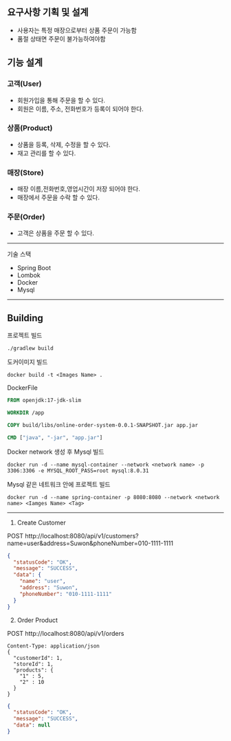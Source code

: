 ## 요구사항 기획 및 설계
- 사용자는 특정 매장으로부터 상품 주문이 가능함
- 품절 상태면 주문이 불가능하여야함

## 기능 설계

### 고객(User)
- 회원가입을 통해 주문을 할 수 있다.
- 회원은 이름, 주소, 전화번호가 등록이 되어야 한다.

### 상품(Product)
- 상품을 등록, 삭제, 수정을 할 수 있다.
- 재고 관리를 할 수 있다.

### 매장(Store)
- 매장 이름,전화번호,영업시간이 저장 되어야 한다.
- 매장에서 주문을 수락 할 수 있다.

### 주문(Order)
- 고객은 상품을 주문 할 수 있다.



***

기술 스택
+ Spring Boot
+ Lombok
+ Docker
+ Mysql

***



## Building

프로젝트 빌드
```
./gradlew build 
```
도커이미지 빌드
```
docker build -t <Images Name> .
```
DockerFile
```DockerFile
FROM openjdk:17-jdk-slim

WORKDIR /app

COPY build/libs/online-order-system-0.0.1-SNAPSHOT.jar app.jar

CMD ["java", "-jar", "app.jar"]
```
Docker network 생성 후 Mysql 빌드
```
docker run -d --name mysql-container --network <network name> -p 3306:3306 -e MYSQL_ROOT_PASS=root mysql:8.0.31
```
Mysql 같은 네트워크 안에 프로젝트 빌드
```
docker run -d --name spring-container -p 8080:8080 --network <network name> <Iamges Name> <Tag>
```

***
1. Create Customer
   
POST http://localhost:8080/api/v1/customers?name=user&address=Suwon&phoneNumber=010-1111-1111
```JSON
{
  "statusCode": "OK",
  "message": "SUCCESS",
  "data": {
    "name": "user",
    "address": "Suwon",
    "phoneNumber": "010-1111-1111"
  }
}
```
2. Order Product
   
POST http://localhost:8080/api/v1/orders
```
Content-Type: application/json
{
  "customerId": 1,
  "storeId": 1,
  "products": {
    "1" : 5,
    "2" : 10
  }
}
```

```JSON
{
  "statusCode": "OK",
  "message": "SUCCESS",
  "data": null
}
```



